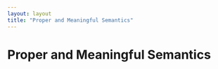 ```yaml
---
layout: layout
title: "Proper and Meaningful Semantics"
---
```


# Proper and Meaningful Semantics

